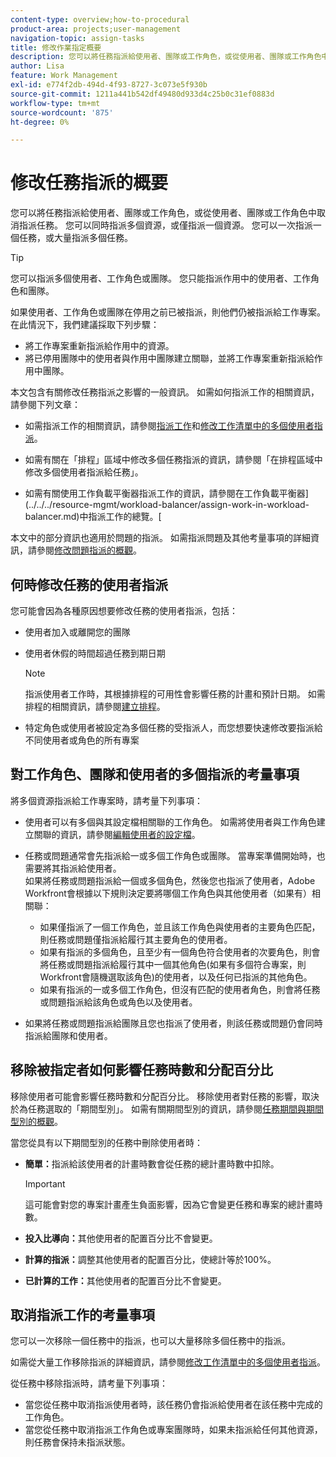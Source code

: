 ```yaml
---
content-type: overview;how-to-procedural
product-area: projects;user-management
navigation-topic: assign-tasks
title: 修改作業指定概要
description: 您可以將任務指派給使用者、團隊或工作角色，或從使用者、團隊或工作角色中取消指派任務。 您可以同時指派多個資源，或僅指派一個資源。 您可以一次指派一個任務，或大量指派多個任務。
author: Lisa
feature: Work Management
exl-id: e774f2db-494d-4f93-8727-3c073e5f930b
source-git-commit: 1211a441b542df49480d933d4c25b0c31ef0883d
workflow-type: tm+mt
source-wordcount: '875'
ht-degree: 0%

---
```


# 修改任務指派的概要

您可以將任務指派給使用者、團隊或工作角色，或從使用者、團隊或工作角色中取消指派任務。 您可以同時指派多個資源，或僅指派一個資源。 您可以一次指派一個任務，或大量指派多個任務。

>[!TIP]
>
>您可以指派多個使用者、工作角色或團隊。 您只能指派作用中的使用者、工作角色和團隊。
>
>如果使用者、工作角色或團隊在停用之前已被指派，則他們仍被指派給工作專案。 在此情況下，我們建議採取下列步驟：
>
>* 將工作專案重新指派給作用中的資源。
>* 將已停用團隊中的使用者與作用中團隊建立關聯，並將工作專案重新指派給作用中團隊。
>

本文包含有關修改任務指派之影響的一般資訊。 如需如何指派工作的相關資訊，請參閱下列文章：

* 如需指派工作的相關資訊，請參閱[指派工作](../../../manage-work/tasks/assign-tasks/assign-tasks.md)和[修改工作清單中的多個使用者指派](../../../manage-work/tasks/assign-tasks/modify-multiple-assignments-in-task-list.md)。

* 如需有關在「排程」區域中修改多個任務指派的資訊，請參閱「在排程區域中修改多個使用者指派給任務」。
* 如需有關使用工作負載平衡器指派工作的資訊，請參閱在工作負載平衡器](../../../resource-mgmt/workload-balancer/assign-work-in-workload-balancer.md)中指派工作的總覽。[

本文中的部分資訊也適用於問題的指派。 如需指派問題及其他考量事項的詳細資訊，請參閱[修改問題指派的概觀](../../../manage-work/issues/manage-issues/modify-issue-assignments-overview.md)。

## 何時修改任務的使用者指派

您可能會因為各種原因想要修改任務的使用者指派，包括：

* 使用者加入或離開您的團隊
* 使用者休假的時間超過任務到期日期

  >[!NOTE]
  >
  >指派使用者工作時，其根據排程的可用性會影響任務的計畫和預計日期。 如需排程的相關資訊，請參閱[建立排程](../../../administration-and-setup/set-up-workfront/configure-timesheets-schedules/create-schedules.md)。

* 特定角色或使用者被設定為多個任務的受指派人，而您想要快速修改要指派給不同使用者或角色的所有專案

## 對工作角色、團隊和使用者的多個指派的考量事項

將多個資源指派給工作專案時，請考量下列事項：

* 使用者可以有多個與其設定檔相關聯的工作角色。 如需將使用者與工作角色建立關聯的資訊，請參閱[編輯使用者的設定檔](../../../administration-and-setup/add-users/create-and-manage-users/edit-a-users-profile.md)。

* 任務或問題通常會先指派給一或多個工作角色或團隊。 當專案準備開始時，也需要將其指派給使用者。\
  如果將任務或問題指派給一個或多個角色，然後您也指派了使用者，Adobe Workfront會根據以下規則決定要將哪個工作角色與其他使用者（如果有）相關聯：

   * 如果僅指派了一個工作角色，並且該工作角色與使用者的主要角色匹配，則任務或問題僅指派給履行其主要角色的使用者。
   * 如果有指派的多個角色，且至少有一個角色符合使用者的次要角色，則會將任務或問題指派給履行其中一個其他角色(如果有多個符合專案，則Workfront會隨機選取該角色)的使用者，以及任何已指派的其他角色。
   * 如果有指派的一或多個工作角色，但沒有匹配的使用者角色，則會將任務或問題指派給該角色或角色以及使用者。

* 如果將任務或問題指派給團隊且您也指派了使用者，則該任務或問題仍會同時指派給團隊和使用者。

## 移除被指定者如何影響任務時數和分配百分比

移除使用者可能會影響任務時數和分配百分比。 移除使用者對任務的影響，取決於為任務選取的「期間型別」。 如需有關期間型別的資訊，請參閱[任務期間與期間型別的概觀](../../../manage-work/tasks/taskdurtn/task-duration-and-duration-type.md)。

當您從具有以下期間型別的任務中刪除使用者時：

* **簡單：**&#x200B;指派給該使用者的計畫時數會從任務的總計畫時數中扣除。

  >[!IMPORTANT]
  >
  >這可能會對您的專案計畫產生負面影響，因為它會變更任務和專案的總計畫時數。

* **投入比導向：**&#x200B;其他使用者的配置百分比不會變更。
* **計算的指派：**&#x200B;調整其他使用者的配置百分比，使總計等於100%。
* **已計算的工作：**&#x200B;其他使用者的配置百分比不會變更。

## 取消指派工作的考量事項

您可以一次移除一個任務中的指派，也可以大量移除多個任務中的指派。

如需從大量工作移除指派的詳細資訊，請參閱[修改工作清單中的多個使用者指派](../../../manage-work/tasks/assign-tasks/modify-multiple-assignments-in-task-list.md)。

從任務中移除指派時，請考量下列事項：

* 當您從任務中取消指派使用者時，該任務仍會指派給使用者在該任務中完成的工作角色。
* 當您從任務中取消指派工作角色或專案團隊時，如果未指派給任何其他資源，則任務會保持未指派狀態。
